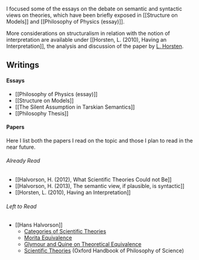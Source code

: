 I focused some of the essays on the debate on semantic and syntactic views on theories, which have been briefly exposed in [[Structure on Models]] and [[Philosophy of Physics (essay)]].

More considerations on structuralism in relation with the notion of interpretation are available under [[Horsten, L. (2010), Having an Interpretation]], the analysis and discussion of the paper by [L. Horsten](https://www.philosophie.uni-konstanz.de/horsten/leon-horsten/).
## Writings
#### Essays
- [[Philosophy of Physics (essay)]]
- [[Structure on Models]]
- [[The Silent Assumption in Tarskian Semantics]]
- [[Philosophy Thesis]]
#### Papers
Here I list both the papers I read on the topic and those I plan to read in the near future.
###### Already Read
- [[Halvorson, H. (2012), What Scientific Theories Could not Be]]
- [[Halvorson, H. (2013), The semantic view, if plausible, is syntactic]]
- [[Horsten, L. (2010), Having an Interpretation]]
###### Left to Read
- [[Hans Halvorson]]
	- [Categories of Scientific Theories](https://philsci-archive.pitt.edu/11923/2/Cats.Sci.Theo.pdf)
	- [Morita Equivalence](https://arxiv.org/abs/1506.04675)
	- [Glymour and Quine on Theoretical Equivalence](https://philsci-archive.pitt.edu/11341/1/glymour%26quine.pdf)
	- [Scientific Theories](https://philsci-archive.pitt.edu/11347/1/sci-theories.pdf) (Oxford Handbook of Philosophy of Science)